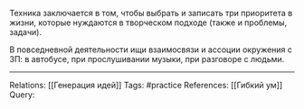 Техника заключается в том, чтобы выбрать и записать три приоритета в жизни, которые нуждаются в творческом подходе (также и проблемы, задачи). 

В повседневной деятельности ищи взаимосвязи и ассоции окружения с 3П: в автобусе, при прослушивании музыки, при разговоре с людьми. 

___
Relations: [[Генерация идей]] 
Tags: #practice 
References: [[Гибкий ум]] 
Query: 
